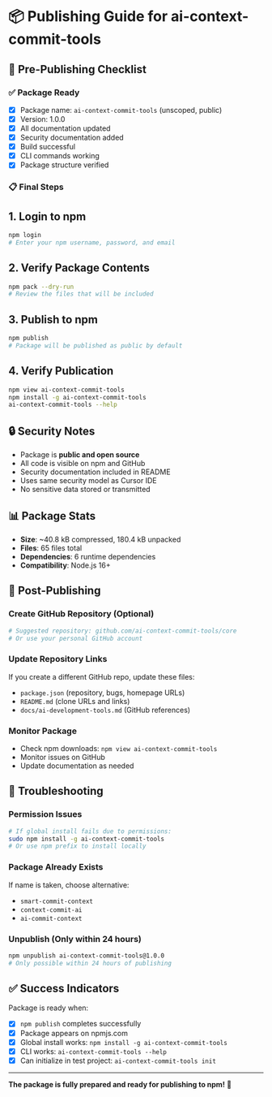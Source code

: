 # 📦 Publishing Guide for ai-context-commit-tools

## 🚀 Pre-Publishing Checklist

### ✅ Package Ready
- [x] Package name: `ai-context-commit-tools` (unscoped, public)
- [x] Version: 1.0.0
- [x] All documentation updated
- [x] Security documentation added
- [x] Build successful
- [x] CLI commands working
- [x] Package structure verified

### 📋 Final Steps

## 1. **Login to npm**
```bash
npm login
# Enter your npm username, password, and email
```

## 2. **Verify Package Contents**
```bash
npm pack --dry-run
# Review the files that will be included
```

## 3. **Publish to npm**
```bash
npm publish
# Package will be published as public by default
```

## 4. **Verify Publication**
```bash
npm view ai-context-commit-tools
npm install -g ai-context-commit-tools
ai-context-commit-tools --help
```

## 🔒 Security Notes

- Package is **public and open source**
- All code is visible on npm and GitHub
- Security documentation included in README
- Uses same security model as Cursor IDE
- No sensitive data stored or transmitted

## 📊 Package Stats

- **Size**: ~40.8 kB compressed, 180.4 kB unpacked
- **Files**: 65 files total
- **Dependencies**: 6 runtime dependencies
- **Compatibility**: Node.js 16+

## 🎯 Post-Publishing

### Create GitHub Repository (Optional)
```bash
# Suggested repository: github.com/ai-context-commit-tools/core
# Or use your personal GitHub account
```

### Update Repository Links
If you create a different GitHub repo, update these files:
- `package.json` (repository, bugs, homepage URLs)
- `README.md` (clone URLs and links)
- `docs/ai-development-tools.md` (GitHub references)

### Monitor Package
- Check npm downloads: `npm view ai-context-commit-tools`
- Monitor issues on GitHub
- Update documentation as needed

## 🚨 Troubleshooting

### Permission Issues
```bash
# If global install fails due to permissions:
sudo npm install -g ai-context-commit-tools
# Or use npm prefix to install locally
```

### Package Already Exists
If name is taken, choose alternative:
- `smart-commit-context`
- `context-commit-ai`
- `ai-commit-context`

### Unpublish (Only within 24 hours)
```bash
npm unpublish ai-context-commit-tools@1.0.0
# Only possible within 24 hours of publishing
```

## ✅ Success Indicators

Package is ready when:
- [x] `npm publish` completes successfully
- [x] Package appears on npmjs.com
- [x] Global install works: `npm install -g ai-context-commit-tools`
- [x] CLI works: `ai-context-commit-tools --help`
- [x] Can initialize in test project: `ai-context-commit-tools init`

---

**The package is fully prepared and ready for publishing to npm!** 🎉
